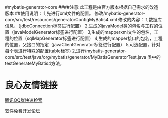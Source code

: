 #mybatis-generator-core
####注意:此工程是由官方版本根据自己需求的改造版本
##使用说明：
1,先进行xml文件的配置。
    修改/mybatis-generator-core/src/test/resources/generatorConfigMyBatis4.xml
    修改的内容： 
    1,数据库信息，（jdbcConnection标签进行配置） 
    2,生成的javaModel类的包名与工程的位置（javaModelGenerator标签进行配置） 
    3,生成的mapperxml文件的包名，工程的位置（sqlMapGenerator标签进行配置） 
    4,生成的mapper接口的包名，工程的位置，父接口的指定（javaClientGenerator标签进行配置） 
    5,可选配置，针对每个表进行特殊的配置(table标签) 
2,进行/mybatis-generator-core/src/test/java/org/mybatis/generator/MyBatisGeneratorTest.java
类中的testGenerateMyBatis4方法，


 # 良心友情链接

[腾讯QQ群快速检索](http://u.720life.cn/s/8cf73f7c)

[软件免费开发论坛](http://u.720life.cn/s/bbb01dc0)